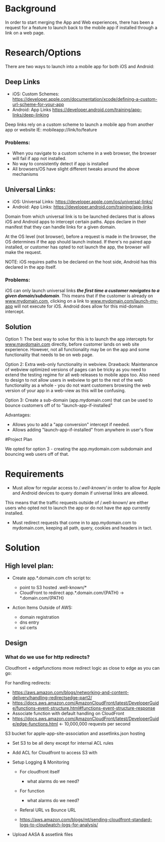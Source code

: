 
# Background

In order to start merging the App and Web experiences, there has been a request for a feature to launch back to the mobile app if installed through a link on a web page.  

# Research/Options

There are two ways to launch into a mobile app for both iOS and Android:

## Deep Links
 * iOS: Custom Schemes: https://developer.apple.com/documentation/xcode/defining-a-custom-url-scheme-for-your-app
 * Android: App Links https://developer.android.com/training/app-links/deep-linking

Deep links rely on a custom scheme to launch a mobile app from another app or website
IE: mobileapp://link/to/feature

### Problems:
* When you navigate to a custom scheme in a web browser, the browser will fail if app not installed.  
* No way to consistently detect if app is installed
* All browsers/OS have slight different tweaks around the above mechanisms

## Universal Links:
* iOS: Universal Links: https://developer.apple.com/ios/universal-links/
* Android: App Links: https://developer.android.com/training/app-links

Domain from which universal link is to be launched declares that is allows iOS and Android apps to intercept certain paths.
Apps declare in their manifest that they can handle links for a given domain.

At the OS level (not browser), before a request is made in the browser, the OS determines if the app should launch instead.  If there's no paired app installed, or customer has opted to not launch the app, the browser will make the request.

NOTE: iOS requires paths to be declared on the host side, Android has this declared in the app itself.

### Problems:
iOS can only launch universal links **_the first time a customer navigates to a given domain/subdomain_**.  This means that if the customer is already on www.mydomain.com, clicking on a link to www.mydomain.com/launch-my-app will not execute for iOS.  Android does allow for this mid-domain intercept.

## Solution
Option 1:
The best way to solve for this is to launch the app intercepts for www.maydomain.com directly, before customer lands on web site experience.  However, not all functionality may be on the app and some functionality that needs to be on web page.

Option 2:
Extra web-only functionality in webview.
Drawback: Maintenance of webview optimized versions of pages can be tricky as you need to extend the testing regime for all web releases to mobile apps too.  Also need to design to not allow users in webview to get to the rest of the web functionality as a whole - you do not want customers browsing the web version of your app in a web-view as this will be confusing.

Option 3:
Create a sub-domain (app.mydomain.com) that can be used to bounce customers off of to "launch-app-if-installed"

Advantages: 
* Allows you to add a "app conversion" intercept if needed.  
* Allows adding "launch-app-if-installed" from anywhere in user's flow


#Project Plan

We opted for option 3 - creating the app.mydomain.com subdomain and bouncing web users off of that.

# Requirements
* Must allow for regular access to */.well-known/* in order to allow for Apple and Android devices to query domain if universal links are allowed.

This means that the traffic requests outside of /.well-known/ are either users who opted not to launch the app or do not have the app currently installed.

* Must redirect requests that come in to app.mydomain.com to mydomain.com, keeping all path, query, cookies and headers in tact.

# Solution

## High level plan:
* Create app.*.domain.com cfn script to:
  * point to S3 hosted .well-known/*
  * CloudFront to redirect app.*.domain.com/{PATH} -> *.domain.com/{PATH}

* Action Items Outside of AWS:
  * domain registration
  * dns entry
  * ssl certs

## Design

### What do we use for http redirects?

Cloudfront + edgefunctions move redirect logic as close to edge as you can go:

For handling redirects:
* https://aws.amazon.com/blogs/networking-and-content-delivery/handling-redirectsedge-part2/
* https://docs.aws.amazon.com/AmazonCloudFront/latest/DeveloperGuide/functions-event-structure.html#functions-event-structure-response
* Associate function with default handling on CloudFront
* https://docs.aws.amazon.com/AmazonCloudFront/latest/DeveloperGuide/edge-functions.html <- 10,000,000 requests per second

S3 bucket for apple-app-site-association and assetlinks.json hosting

* Set S3 to be all deny except for internal ACL rules
* Add ACL for Cloudfront to access S3 with
* Setup Logging & Monitoring
  * For cloudfront itself
    * what alarms do we need?
  * For function
    * what alarms do we need?
  * Referal URL vs Bounce URL 

  * https://aws.amazon.com/blogs/mt/sending-cloudfront-standard-logs-to-cloudwatch-logs-for-analysis/



* Upload AASA & assetlink files


